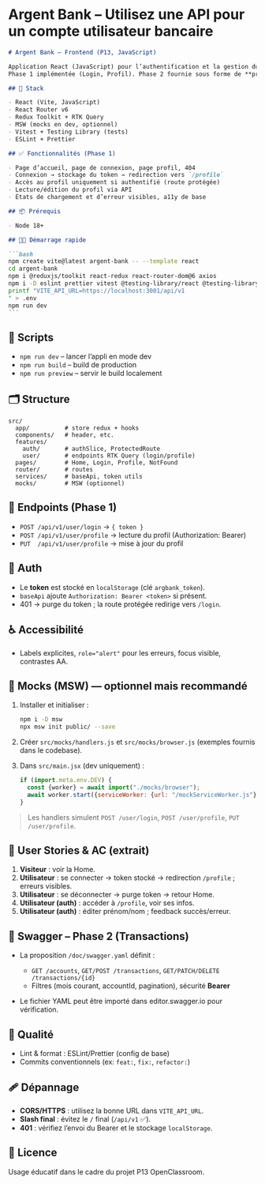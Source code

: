 # Argent Bank – Utilisez une API pour un compte utilisateur bancaire

````markdown
# Argent Bank – Frontend (P13, JavaScript)

Application React (JavaScript) pour l’authentification et la gestion du profil utilisateur d’Argent Bank.
Phase 1 implémentée (Login, Profil). Phase 2 fournie sous forme de **proposition d’API Transactions** (Swagger YAML).

## 🚀 Stack

- React (Vite, JavaScript)
- React Router v6
- Redux Toolkit + RTK Query
- MSW (mocks en dev, optionnel)
- Vitest + Testing Library (tests)
- ESLint + Prettier

## ✅ Fonctionnalités (Phase 1)

- Page d’accueil, page de connexion, page profil, 404
- Connexion → stockage du token → redirection vers `/profile`
- Accès au profil uniquement si authentifié (route protégée)
- Lecture/édition du profil via API
- États de chargement et d’erreur visibles, a11y de base

## 📦 Prérequis

- Node 18+

## 🧑‍💻 Démarrage rapide

```bash
npm create vite@latest argent-bank -- --template react
cd argent-bank
npm i @reduxjs/toolkit react-redux react-router-dom@6 axios
npm i -D eslint prettier vitest @testing-library/react @testing-library/user-event @testing-library/jest-dom jsdom msw
printf "VITE_API_URL=https://localhost:3001/api/v1
" > .env
npm run dev
```
````

## 🔧 Scripts

- `npm run dev` – lancer l’appli en mode dev
- `npm run build` – build de production
- `npm run preview` – servir le build localement

## 🗂️ Structure

```
src/
  app/          # store redux + hooks
  components/   # header, etc.
  features/
    auth/       # authSlice, ProtectedRoute
    user/       # endpoints RTK Query (login/profile)
  pages/        # Home, Login, Profile, NotFound
  router/       # routes
  services/     # baseApi, token utils
  mocks/        # MSW (optionnel)
```

## 🔗 Endpoints (Phase 1)

- `POST /api/v1/user/login` → `{ token }`
- `POST /api/v1/user/profile` → lecture du profil (Authorization: Bearer)
- `PUT  /api/v1/user/profile` → mise à jour du profil

## 🔐 Auth

- Le **token** est stocké en `localStorage` (clé `argbank_token`).
- `baseApi` ajoute `Authorization: Bearer <token>` si présent.
- 401 → purge du token ; la route protégée redirige vers `/login`.

## ♿ Accessibilité

- Labels explicites, `role="alert"` pour les erreurs, focus visible, contrastes AA.

## 🧰 Mocks (MSW) — optionnel mais recommandé

1. Installer et initialiser :

   ```bash
   npm i -D msw
   npx msw init public/ --save
   ```

2. Créer `src/mocks/handlers.js` et `src/mocks/browser.js` (exemples fournis dans le codebase).
3. Dans `src/main.jsx` (dev uniquement) :

   ```js
   if (import.meta.env.DEV) {
     const {worker} = await import("./mocks/browser");
     await worker.start({serviceWorker: {url: "/mockServiceWorker.js"}});
   }
   ```

> Les handlers simulent `POST /user/login`, `POST /user/profile`, `PUT /user/profile`.

## 🧭 User Stories & AC (extrait)

1. **Visiteur** : voir la Home.
2. **Utilisateur** : se connecter → token stocké → redirection `/profile` ; erreurs visibles.
3. **Utilisateur** : se déconnecter → purge token → retour Home.
4. **Utilisateur (auth)** : accéder à `/profile`, voir ses infos.
5. **Utilisateur (auth)** : éditer prénom/nom ; feedback succès/erreur.

## 🧪 Swagger – Phase 2 (Transactions)

- La proposition `/doc/swagger.yaml` définit :
  - `GET /accounts`, `GET/POST /transactions`, `GET/PATCH/DELETE /transactions/{id}`
  - Filtres (mois courant, accountId, pagination), sécurité **Bearer**

- Le fichier YAML peut être importé dans editor.swagger.io pour vérification.

## 🧹 Qualité

- Lint & format : ESLint/Prettier (config de base)
- Commits conventionnels (ex: `feat:`, `fix:`, `refactor:`)

## 🩹 Dépannage

- **CORS/HTTPS** : utilisez la bonne URL dans `VITE_API_URL`.
- **Slash final** : évitez le `/` final (`/api/v1` ✅).
- **401** : vérifiez l’envoi du Bearer et le stockage `localStorage`.

## 📜 Licence

Usage éducatif dans le cadre du projet P13 OpenClassroom.

